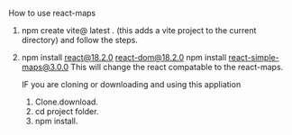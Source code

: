 
How to use react-maps 
1. npm create vite@ latest . (this adds a vite project to the current directory) and follow the steps.
2. npm install react@18.2.0 react-dom@18.2.0
    npm install react-simple-maps@3.0.0
   This will change the react compatable to the react-maps.

   IF you are cloning or downloading and using this appliation

   1. Clone.download.
   2. cd project folder.
   3. npm install.
